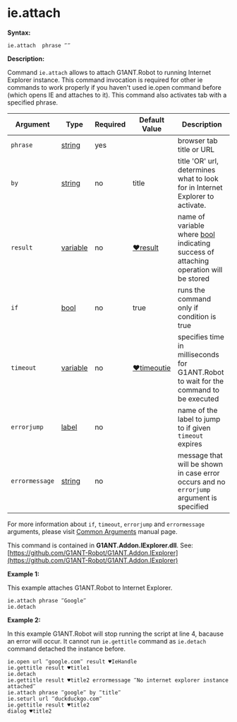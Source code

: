# ie.attach

**Syntax:**

```G1ANT
ie.attach  phrase ‴‴
```

**Description:**

Command `ie.attach` allows to attach G1ANT.Robot to running Internet Explorer instance. This command invocation is required for other ie commands to work properly if you haven't used ie.open command before (which opens IE and attaches to it). This command also activates tab with a specified phrase.

| Argument | Type | Required | Default Value | Description |
| -------- | ---- | -------- | ------------- | ----------- |
|`phrase`| [string](https://github.com/G1ANT-Robot/G1ANT.Manual/blob/master/G1ANT-Language/Structures/string.md) | yes |  | browser tab title or URL |
|`by`| [string](https://github.com/G1ANT-Robot/G1ANT.Manual/blob/master/G1ANT-Language/Structures/string.md) | no | title | title 'OR' url, determines what to look for in Internet Explorer to activate. |
|`result`| [variable](https://github.com/G1ANT-Robot/G1ANT.Manual/blob/master/G1ANT-Language/Special-Characters/variable.md) | no | [♥result](https://github.com/G1ANT-Robot/G1ANT.Manual/blob/master/G1ANT-Language/Common-Arguments.md)  | name of variable where [bool](https://github.com/G1ANT-Robot/G1ANT.Manual/blob/master/G1ANT-Language/Structures/bool.md)  indicating success of attaching operation will be stored |
|`if`| [bool](https://github.com/G1ANT-Robot/G1ANT.Manual/blob/master/G1ANT-Language/Structures/bool.md) | no | true | runs the command only if condition is true |
|`timeout`| [variable](https://github.com/G1ANT-Robot/G1ANT.Manual/blob/master/G1ANT-Language/Special-Characters/variable.md) | no | [♥timeoutie](https://github.com/G1ANT-Robot/G1ANT.Manual/blob/master/G1ANT-Language/Variables/Special-Variables.md) | specifies time in milliseconds for G1ANT.Robot to wait for the command to be executed |
|`errorjump` | [label](https://github.com/G1ANT-Robot/G1ANT.Manual/blob/master/G1ANT-Language/Structures/label.md) | no | | name of the label to jump to if given `timeout` expires |
|`errormessage`| [string](https://github.com/G1ANT-Robot/G1ANT.Manual/blob/master/G1ANT-Language/Structures/string.md) | no |  | message that will be shown in case error occurs and no `errorjump` argument is specified |

For more information about `if`, `timeout`, `errorjump` and `errormessage` arguments, please visit [Common Arguments](https://github.com/G1ANT-Robot/G1ANT.Manual/blob/master/G1ANT-Language/Common-Arguments.md)  manual page.

This command is contained in **G1ANT.Addon.IExplorer.dll**.
See: [https://github.com/G1ANT-Robot/G1ANT.Addon.IExplorer](https://github.com/G1ANT-Robot/G1ANT.Addon.IExplorer)

**Example 1:**

This example attaches G1ANT.Robot to Internet Explorer.

```G1ANT
ie.attach phrase ‴Google‴
ie.detach
```

**Example 2:**

In this example G1ANT.Robot will stop running the script at line 4, bacause an error will occur. It cannot run `ie.gettitle` command as `ie.detach` command detached the instance before.

```G1ANT
ie.open url ‴google.com‴ result ♥IeHandle
ie.gettitle result ♥title1
ie.detach
ie.gettitle result ♥title2 errormessage ‴No internet explorer instance attached‴
ie.attach phrase ‴google‴ by ‴title‴
ie.seturl url ‴duckduckgo.com‴
ie.gettitle result ♥title2
dialog ♥title2
```

